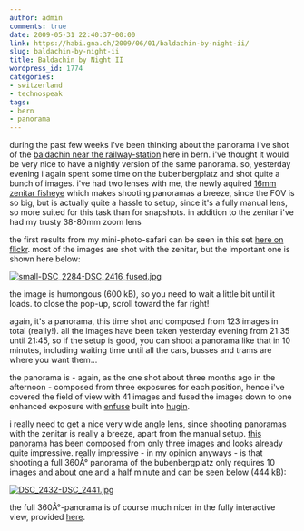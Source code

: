 ```yaml
---
author: admin
comments: true
date: 2009-05-31 22:40:37+00:00
link: https://habi.gna.ch/2009/06/01/baldachin-by-night-ii/
slug: baldachin-by-night-ii
title: Baldachin by Night II
wordpress_id: 1774
categories:
- switzerland
- technospeak
tags:
- bern
- panorama
---
```


during the past few weeks i've been thinking about the panorama i've shot of the [baldachin near the railway-station](https://habi.gna.ch/2009/02/22/ein-samstag-nachmittag-in-der-stadt/) here in bern. i've thought it would be very nice to have a nightly version of the same panorama. so, yesterday evening i again spent some time on the bubenbergplatz and shot quite a bunch of images. i've had two lenses with me, the newly aquired [16mm zenitar fisheye](http://www.kenrockwell.com/zenit/zenitar-16mm.htm) which makes shooting panoramas a breeze, since the FOV is so big, but is actually quite a hassle to setup, since it's a fully manual lens, so more suited for this task than for snapshots. in addition to the zenitar i've had my trusty 38-80mm zoom lens




the first results from my mini-photo-safari can be seen in this set [here on flickr](http://www.flickr.com/photos/habi/sets/72157618981051701/). most of the images are shot with the zenitar, but the important one is shown here below:




[![small-DSC_2284-DSC_2416_fused.jpg](https://habi.gna.ch/wp-content/uploads/2009/06/small-dsc-2284-dsc-2416-fused2.jpg)](https://habi.gna.ch/wp-content/uploads/2009/06/small-dsc-2284-dsc-2416-fused1.jpg)




the image is humongous (600 kB), so you need to wait a little bit until it loads. to close the pop-up, scroll toward the far right!




again, it's a panorama, this time shot and composed from 123 images in total (really!). all the images have been taken yesterday evening from 21:35 until 21:45, so if the setup is good, you can shoot a panorama like that in 10 minutes, including waiting time until all the cars, busses and trams are where you want them...




the panorama is - again, as the one shot about three months ago in the afternoon - composed from three exposures for each position, hence i've covered the field of view with 41 images and fused the images down to one enhanced exposure with [enfuse](http://enblend.sourceforge.net/) built into [hugin](http://hugin.sourceforge.net/).




i really need to get a nice very wide angle lens, since shooting panoramas with the zenitar is really a breeze, apart from the manual setup. [this panorama](http://www.flickr.com/photos/habi/3579181827/) has been composed from only three images and looks already quite impressive. really impressive - in my opinion anyways - is that shooting a full 360Â° panorama of the bubenbergplatz only requires 10 images and about one and a half minute and can be seen below (444 kB):




[![DSC_2432-DSC_2441.jpg](https://habi.gna.ch/wp-content/uploads/2009/06/dsc-2432-dsc-24411.jpg)](https://habi.gna.ch/wp-content/uploads/2009/06/dsc-2432-dsc-2441.jpg)




the full 360Â°-panorama is of course much nicer in the fully interactive view, provided [here](https://habi.gna.ch/panoramas/bubenbergplatz.html).



